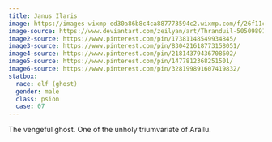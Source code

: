 ```yaml
---
title: Janus Ilaris
image: https://images-wixmp-ed30a86b8c4ca887773594c2.wixmp.com/f/26f11cc7-3d1f-46db-8ad9-780f4dffa11f/d8cq0th-1673c436-bc10-42ba-8a5c-0e3b7ea99c7b.jpg?token=eyJ0eXAiOiJKV1QiLCJhbGciOiJIUzI1NiJ9.eyJzdWIiOiJ1cm46YXBwOjdlMGQxODg5ODIyNjQzNzNhNWYwZDQxNWVhMGQyNmUwIiwiaXNzIjoidXJuOmFwcDo3ZTBkMTg4OTgyMjY0MzczYTVmMGQ0MTVlYTBkMjZlMCIsIm9iaiI6W1t7InBhdGgiOiJcL2ZcLzI2ZjExY2M3LTNkMWYtNDZkYi04YWQ5LTc4MGY0ZGZmYTExZlwvZDhjcTB0aC0xNjczYzQzNi1iYzEwLTQyYmEtOGE1Yy0wZTNiN2VhOTljN2IuanBnIn1dXSwiYXVkIjpbInVybjpzZXJ2aWNlOmZpbGUuZG93bmxvYWQiXX0.pbhVR2IucfGoqwKsJaeYJaoypKHJN2Xwaoda1LWEz1Y
image-source: https://www.deviantart.com/zeilyan/art/Thranduil-505098917
image2-source: https://www.pinterest.com/pin/17381148549934845/
image3-source: https://www.pinterest.com/pin/830421618773158051/
image4-source: https://www.pinterest.com/pin/21814379436708602/
image5-source: https://www.pinterest.com/pin/1477812368251501/
image6-source: https://www.pinterest.com/pin/328199891607419832/
statbox:
  race: elf (ghost)
  gender: male
  class: psion
  case: 07
---
```


The vengeful ghost. One of the unholy triumvariate of Arallu.
